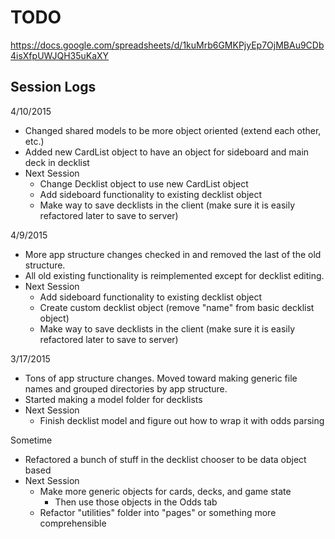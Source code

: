 # TODO #

https://docs.google.com/spreadsheets/d/1kuMrb6GMKPjyEp7OjMBAu9CDb4isXfpUWJQH35uKaXY

## Session Logs
4/10/2015
- Changed shared models to be more object oriented (extend each other, etc.)
- Added new CardList object to have an object for sideboard and main deck in decklist
- Next Session
    - Change Decklist object to use new CardList object
    - Add sideboard functionality to existing decklist object
    - Make way to save decklists in the client (make sure it is easily refactored later to save to server)

4/9/2015
- More app structure changes checked in and removed the last of the old structure.
- All old existing functionality is reimplemented except for decklist editing.
- Next Session
    - Add sideboard functionality to existing decklist object
    - Create custom decklist object (remove "name" from basic decklist object)
    - Make way to save decklists in the client (make sure it is easily refactored later to save to server)

3/17/2015
- Tons of app structure changes. Moved toward making generic file names and grouped directories by app structure.
- Started making a model folder for decklists
- Next Session
    - Finish decklist model and figure out how to wrap it with odds parsing

Sometime
- Refactored a bunch of stuff in the decklist chooser to be data object based
- Next Session
    - Make more generic objects for cards, decks, and game state
        - Then use those objects in the Odds tab
    - Refactor "utilities" folder into "pages" or something more comprehensible